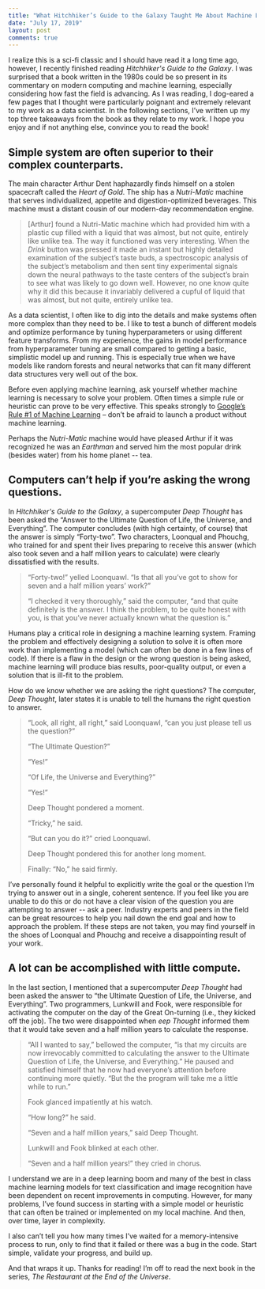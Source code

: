 ```yaml
---
title: "What Hitchhiker’s Guide to the Galaxy Taught Me About Machine Learning"
date: "July 17, 2019"
layout: post
comments: true
---
```




I realize this is a sci-fi classic and I should have read it a long time ago, however, I recently finished reading *Hitchhiker's Guide to the Galaxy*.  I was surprised that a book written in the 1980s could be so present in its commentary on modern computing and machine learning, especially considering how fast the field is advancing. As I was reading, I dog-eared a few pages that I thought were particularly poignant and extremely relevant to my work as a data scientist. In the following sections, I’ve written up my top three takeaways from the book as they relate to my work. I hope you enjoy and if not anything else, convince you to read the book!

<!--break-->
 
## Simple system are often superior to their complex counterparts.
 
The main character Arthur Dent haphazardly finds himself on a stolen spacecraft called the *Heart of Gold*.  The ship has a *Nutri-Matic* machine that serves individualized, appetite and digestion-optimized beverages. This machine must a distant cousin of our modern-day recommendation engine.
 
>[Arthur] found a Nutri-Matic machine which had provided him with a plastic cup filled with a liquid that was almost, but not quite, entirely like unlike tea. The way it functioned was very interesting. When the *Drink* button was pressed it made an instant but highly detailed examination of the subject’s taste buds, a spectroscopic analysis of the subject’s metabolism and then sent tiny experimental signals down the neural pathways to the taste centers of the subject’s brain to see what was likely to go down well. However, no one know quite why it did this because it invariably delivered a cupful of liquid that was almost, but not quite, entirely unlike tea.
 
As a data scientist, I often like to dig into the details and make systems often more complex than they need to be. I like to test a bunch of different models and optimize performance by tuning hyperparameters or using different feature transforms. From my experience, the gains in model performance from hyperparameter tuning are small compared to getting a basic, simplistic model up and running. This is especially true when we have models like random forests and neural networks that can fit many different data structures very well out of the box.
 
Before even applying machine learning, ask yourself whether machine learning is necessary to solve your problem. Often times a simple rule or heuristic can prove to be very effective. This speaks strongly to [Google’s Rule #1 of Machine Learning](https://developers.google.com/machine-learning/guides/rules-of-ml/) – don’t be afraid to launch a product without machine learning.

Perhaps the *Nutri-Matic* machine would have pleased Arthur if it was recognized he was an *Earthman* and served him the most popular drink (besides water) from his home planet -- tea.

## Computers can’t help if you’re asking the wrong questions.
 
In *Hitchhiker's Guide to the Galaxy*, a supercomputer *Deep Thought* has been asked the “Answer to the Ultimate Question of Life, the Universe, and Everything”. The computer concludes (with high certainty, of course) that the answer is simply “Forty-two”. Two characters, Loonqual and Phouchg, who trained for and spent their lives preparing to receive this answer (which also took seven and a half million years to calculate) were clearly dissatisfied with the results.
 
>“Forty-two!” yelled Loonquawl. “Is that all you’ve got to show for seven and a half million years’ work?”
>
>“I checked it very thoroughly,” said the computer, “and that quite definitely is the answer. I think the problem, to be quite honest with you, is that you’ve never actually known what the question is.”
 
Humans play a critical role in designing a machine learning system. Framing the problem and effectively designing a solution to solve it is often more work than implementing a model (which can often be done in a few lines of code). If there is a flaw in the design or the wrong question is being asked, machine learning will produce bias results, poor-quality output, or even a solution that is ill-fit to the problem.
 
How do we know whether we are asking the right questions? The computer, *Deep Thought*,  later states it is unable to tell the humans the right question to answer.
 
>“Look, all right, all right,” said Loonquawl, “can you just please tell us the question?”
>
>“The Ultimate Question?”
>
>“Yes!”
>
>“Of Life, the Universe and Everything?”
>
>“Yes!”
>
>Deep Thought pondered a moment.
>
>“Tricky,” he said.
>
>“But can you do it?” cried Loonquawl.
>
>Deep Thought pondered this for another long moment.
>
>Finally: “No,” he said firmly.

I’ve personally found it helpful to explicitly write the goal or the question I’m trying to answer out in a single, coherent sentence. If you feel like you are unable to do this or do not have a clear vision of the question you are attempting to answer -- ask a peer. Industry experts and peers in the field can be great resources to help you nail down the end goal and how to approach the problem. If these steps are not taken, you may find yourself in the shoes of Loonqual and Phouchg and receive a disappointing result of your work.
 
## A lot can be accomplished with little compute.
 
In the last section, I mentioned that a supercomputer *Deep Thought* had been asked the answer to “the Ultimate Question of Life, the Universe, and Everything”. Two programmers, Lunkwill and Fook, were responsible for activating the computer on the day of the Great On-turning (i.e., they kicked off the job). The two were disappointed when *eep Thought* informed them that it would take seven and a half million years to calculate the response.
 
>“All I wanted to say,” bellowed the computer, “is that my circuits are now irrevocably committed to calculating the answer to the Ultimate Question of Life, the Universe, and Everything.” He paused and satisfied himself that he now had everyone’s attention before continuing more quietly. “But the the program will take me a little while to run.”
>
>Fook glanced impatiently at his watch.
>
>“How long?” he said.
>
>“Seven and a half million years,” said Deep Thought.
>
>Lunkwill and Fook blinked at each other.
>
>“Seven and a half million years!” they cried in chorus.
 
I understand we are in a deep learning boom and many of the best in class machine learning models for text classification and image recognition have been dependent on recent improvements in computing. However, for many problems, I’ve found success in starting with a simple model or heuristic that can often be trained or implemented on my local machine. And then, over time, layer in complexity.

I also can’t tell you how many times I’ve waited for a memory-intensive process to run, only to find that it failed or there was a bug in the code. Start simple, validate your progress, and build up.
 
And that wraps it up. Thanks for reading! I’m off to read the next book in the series, *The Restaurant at the End of the Universe*.
